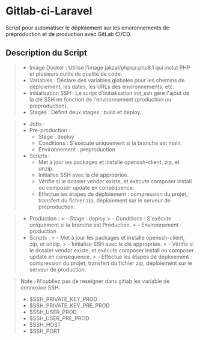 # Gitlab-ci-Laravel
Script pour automatiser le déploiement sur les environnements de préproduction et de production avec GitLab CI/CD.

## Description du Script

> - Image Docker : Utilise l'image jakzal/phpqa:php8.1 qui inclut PHP et plusieurs outils de qualité de code.
> - Variables : Déclare des variables globales pour les chemins de déploiement, les dates, les URLs des environnements, etc.
> - Initialisation SSH : Le script d'initialisation init_ssh gère l'ajout de la clé SSH en fonction de l'environnement (production ou preproduction).
> - Stages : Définit deux stages : build et deploy.

> - Jobs :
  > - Pre-production :
  >   - Stage : deploy
  >   - Conditions : S'exécute uniquement si la branche est main.
  >   - Environnement : preproduction
  > - Scripts :
  >   - Met à jour les packages et installe openssh-client, zip, et unzip.
  >   - Initialise SSH avec la clé appropriée.
  >   - Vérifie si le dossier vendor existe, et exécute composer install ou composer update en conséquence.
  >   - Effectue les étapes de déploiement : compression du projet, transfert du fichier zip, déploiement sur le serveur de préproduction.

  > - Production :
    > - Stage : deploy
    > - Conditions : S'exécute uniquement si la branche est Production.
    > - Environnement : production
  > - Scripts :
    > - Met à jour les packages et installe openssh-client, zip, et unzip.
    > - Initialise SSH avec la clé appropriée.
    > - Vérifie si le dossier vendor existe, et exécute composer install ou composer update en conséquence.
    > - Effectue les étapes de déploiement : compression du projet, transfert du fichier zip, déploiement sur le serveur de production.

> Note : N'oubliez pas de reseigner dans gitlab les variable de connexion SSH:
  > - $SSH_PRIVATE_KEY_PROD
  > - $SSH_PRIVATE_KEY_PRE_PROD
  > - $SSH_USER_PROD
  > - $SSH_USER_PRE_PROD
  > - $SSH_HOST
  > - $SSH_PORT
